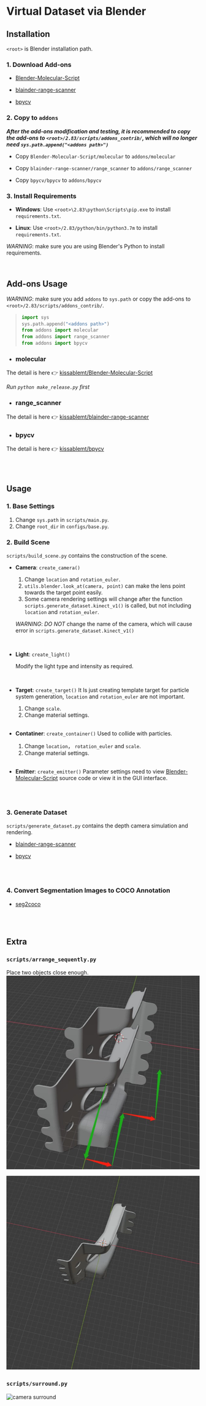 # Virtual Dataset via Blender 

## Installation 

`<root>` is Blender installation path.  

### 1. Download Add-ons 
- [Blender-Molecular-Script](https://github.com/kissablemt/Blender-Molecular-Script) 

- [blainder-range-scanner](https://github.com/kissablemt/blainder-range-scanner) 

- [bpycv](https://github.com/kissablemt/bpycv) 

### 2. Copy to `addons`  

***After the add-ons modification and testing, it is recommended to copy the add-ons to `<root>/2.83/scripts/addons_contrib/`, which will no longer need `sys.path.append("<addons path>")`*** 

- Copy `Blender-Molecular-Script/molecular` to `addons/molecular` 

- Copy `blainder-range-scanner/range_scanner` to `addons/range_scanner` 

- Copy `bpycv/bpycv` to `addons/bpycv` 


### 3. Install Requirements 

- **Windows**: Use `<root>\2.83\python\Scripts\pip.exe` to install `requirements.txt`. 

- **Linux**: Use `<root>/2.83/python/bin/python3.7m` to install `requirements.txt`.  

*WARNING*:  make sure you are using Blender's Python to install requirements.

<br />

## Add-ons Usage 

*WARNING*:  make sure you add `addons` to `sys.path` or copy the add-ons to `<root>/2.83/scripts/addons_contrib/`.
> ```python 
> import sys
> sys.path.append("<addons path>")
> from addons import molecular
> from addons import range_scanner
> from addons import bpycv
> ``` 

- ### molecular 
The detail is here 👉 [kissablemt/Blender-Molecular-Script](https://github.com/kissablemt/Blender-Molecular-Script/blob/master/README.md) 

*Run `python make_release.py` first*

- ### range_scanner 
The detail is here 👉 [kissablemt/blainder-range-scanner](https://github.com/kissablemt/blainder-range-scanner/blob/main/README.md) 

- ### bpycv 
The detail is here 👉 [kissablemt/bpycv](https://github.com/kissablemt/bpycv/blob/master/README.md) 


<br /><br />  

## Usage 

### 1. Base Settings 
1. Change `sys.path` in `scripts/main.py`.
2. Change `root_dir` in `configs/base.py`.

### 2. Build Scene
`scripts/build_scene.py` contains the construction of the scene. 

- **Camera**: `create_camera()` 

    1. Change `location` and `rotation_euler`. 
    2. `utils.blender.look_at(camera, point)` can make the lens point towards the target point easily. 
    3. Some camera rendering settings will change after the function `scripts.generate_dataset.kinect_v1()` is called, but not including `location` and `rotation_euler`.

    *WARNING*:  *DO NOT* change the name of the camera, which will cause error in `scripts.generate_dataset.kinect_v1()`

    <br />


- **Light**: `create_light()`

    Modify the light type and intensity as required.

    <br /> 

- **Target**: `create_target()`
    It Is just creating template target for particle system generation, `location` and `rotation_euler` are not important.

    1. Change `scale`. 
    2. Change material settings. 

    <br />

- **Contatiner**: `create_container()`
    Used to collide with particles.

    1. Change `location`， `rotation_euler` and `scale`. 
    2. Change material settings. 

    <br />

- **Emitter**: `create_emitter()`
    Parameter settings need to view [Blender-Molecular-Script](https://github.com/kissablemt/Blender-Molecular-Script) source code or view it in the GUI interface.


<br /><br /> 

### 3. Generate Dataset
`scripts/generate_dataset.py` contains the depth camera simulation and rendering. 

- [blainder-range-scanner](https://github.com/kissablemt/blainder-range-scanner) 

- [bpycv](https://github.com/kissablemt/bpycv) 

<br /><br /> 

### 4. Convert Segmentation Images to COCO Annotation
- [seg2coco](https://github.com/kissablemt/seg2coco) 

<br /><br /> 

## Extra 

### `scripts/arrange_sequently.py`  
Place two objects close enough. 
![arrange_sequently](docs/images/arrange_sequently.jpg) 

![arrange_sequently2](docs/images/arrange_sequently.gif) 

### `scripts/surround.py`  
![camera surround](docs/images/surround.gif)